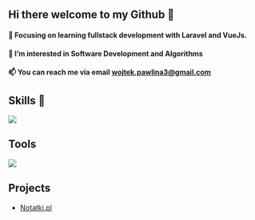 <h2>Hi there welcome to my Github 👋</h2> 

<h4>🌱 Focusing on learning fullstack development with Laravel and VueJs.</h4>
<h4>👀 I’m interested in Software Development and Algorithms</h4> 
<h4>📫 You can reach me via email <a href="mailto:wojtek.pawlina3@gmail.com">wojtek.pawlina3@gmail.com</a></h4>

<h2>Skills 💪</h2>

  <a href="https://skillicons.dev">
    <img src="https://skillicons.dev/icons?i=php,laravel,python,js,vue,java,html,css,tailwind,bootstrap,docker,mysql,linux,windows,git" />
  </a>

<h2>Tools</h2>
 <a href="https://skillicons.dev">
    <img src="https://skillicons.dev/icons?i=phpstorm,pycharm,idea,vscode,postman,git,github" />
  </a>

  <h2>Projects</h2>
  <ul>
    <li>
      <a href=https://github.com/Wpawlina/Notatki.pl>Notatki.pl</a>
    </li>
  </ul>









<!---
Wpawlina/Wpawlina is a ✨ special ✨ repository because its `README.md` (this file) appears on your GitHub profile.
You can click the Preview link to take a look at your changes.
--->

